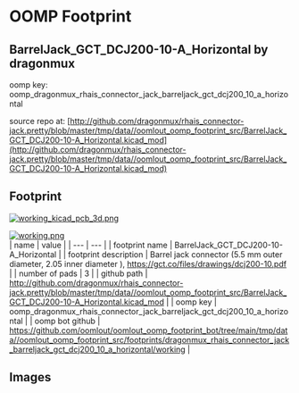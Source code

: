 # OOMP Footprint  
## BarrelJack_GCT_DCJ200-10-A_Horizontal  by dragonmux  
  
oomp key: oomp_dragonmux_rhais_connector_jack_barreljack_gct_dcj200_10_a_horizontal  
  
source repo at: [http://github.com/dragonmux/rhais_connector-jack.pretty/blob/master/tmp/data//oomlout_oomp_footprint_src/BarrelJack_GCT_DCJ200-10-A_Horizontal.kicad_mod](http://github.com/dragonmux/rhais_connector-jack.pretty/blob/master/tmp/data//oomlout_oomp_footprint_src/BarrelJack_GCT_DCJ200-10-A_Horizontal.kicad_mod)  
## Footprint  
  
[![working_kicad_pcb_3d.png](working_kicad_pcb_3d_600.png)](working_kicad_pcb_3d.png)  
  
[![working.png](working_600.png)](working.png)  
| name | value | 
| --- | --- | 
| footprint name | BarrelJack_GCT_DCJ200-10-A_Horizontal | 
| footprint description | Barrel jack connector (5.5 mm outer diameter, 2.05 inner diameter ), https://gct.co/files/drawings/dcj200-10.pdf | 
| number of pads | 3 | 
| github path | http://github.com/dragonmux/rhais_connector-jack.pretty/blob/master/tmp/data//oomlout_oomp_footprint_src/BarrelJack_GCT_DCJ200-10-A_Horizontal.kicad_mod | 
| oomp key | oomp_dragonmux_rhais_connector_jack_barreljack_gct_dcj200_10_a_horizontal | 
| oomp bot github | https://github.com/oomlout/oomlout_oomp_footprint_bot/tree/main/tmp/data//oomlout_oomp_footprint_src/footprints/dragonmux_rhais_connector_jack_barreljack_gct_dcj200_10_a_horizontal/working | 
## Images  
